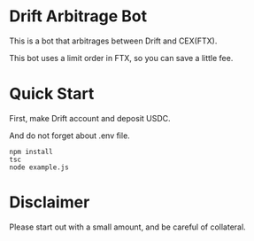 # Drift Arbitrage Bot

This is a bot that arbitrages between Drift and CEX(FTX).

This bot uses a limit order in FTX, so you can save a little fee.

# Quick Start

First, make Drift account and deposit USDC.

And do not forget about .env file.

```
npm install
tsc
node example.js
```

# Disclaimer

Please start out with a small amount, and be careful of collateral.
